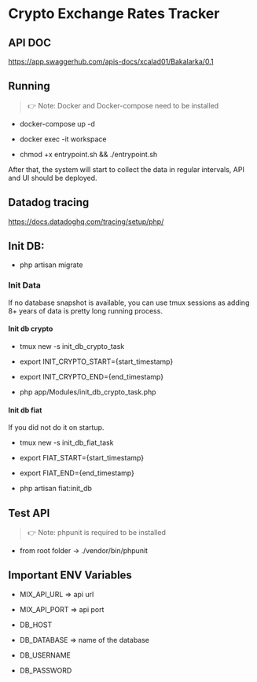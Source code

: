 # Crypto Exchange Rates Tracker

## API DOC
https://app.swaggerhub.com/apis-docs/xcalad01/Bakalarka/0.1

## Running 
> 👉 Note: Docker and Docker-compose need to be installed

* docker-compose up -d

* docker exec -it workspace

* chmod +x entrypoint.sh && ./entrypoint.sh

After that, the system will start to collect the data in regular intervals, API and UI should be deployed.

## Datadog tracing
https://docs.datadoghq.com/tracing/setup/php/

## Init DB:

* php artisan migrate

### Init Data
If no database snapshot is available, you can use tmux sessions as adding 8+ years of data is pretty long running process.

#### Init db crypto

* tmux new -s init_db_crypto_task

* export INIT_CRYPTO_START={start_timestamp}

* export INIT_CRYPTO_END={end_timestamp}

* php app/Modules/init_db_crypto_task.php

#### Init db fiat
If you did not do it on startup.

* tmux new -s init_db_fiat_task

* export FIAT_START={start_timestamp}

* export FIAT_END={end_timestamp}

* php artisan fiat:init_db

## Test API
> 👉 Note: phpunit is required to be installed
* from root folder -> ./vendor/bin/phpunit

## Important ENV Variables

* MIX_API_URL => api url
* MIX_API_PORT => api port

* DB_HOST
* DB_DATABASE => name of the database
* DB_USERNAME
* DB_PASSWORD


